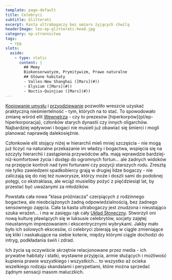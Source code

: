 ```yaml
---
template: page-default
title: Celebryci
subtitle: Glitterati
excerpt: Kasta ultrabogaczy bez umiaru żyjących chwilą
headerImage: leo-ep-glitterati-head.jpg
category: ep-stronnictwa
tags:
  - rpg
slots:
  aside:
    - type: static
      content: |
        ## Memy
        Biokonserwatyzm, Prymitywizm, Prawo naturalne
        ## Główne habitaty
        - Valles-New Shanghai ([Mars](#))
        - Elysium ([Mars](#))
        - Noctis-Quinjiao ([Mars](#))
---
```

[Kopiowanie umysłu](#) i [przyodziewanie](#) pozwoliło wreszcie uzyskać praktyczną nieśmiertelność - tym, których na to stać. To spowodowało zmianę wśród elit [Wewnętrza](#) - czy to prezesów [hiperkorpów]{pl/ep-hiperkorporacja}, członków starych dynastii czy innych oligarchów. Najbardziej wpływowi i bogaci nie musieli już obawiać się śmierci i mogli planować naprawdę dalekosiężnie. 

Członkowie elit stojący niżej w hierarchii mieli mniej szczęścia - nie mogą już liczyć na naturalne przekazanie im władzy i bogactwa, wspięcia się na szczyty hierarchii i zastąpienia przywódców alfa. mają wprawdzie bardziej-niż-komfortowe życia i dostęp do ogromnych fortun... ale żadnych widoków na przejęcie kontroli nad tymi fortunami czy pozycji starszych rodu. Zresztą nie tylko zawiedzeni spadkobiercy grają w drugiej lidze bogaczy - nie zaliczają się do niej też nuworysze, którzy może i doszli sami do podobnej potęgi, co ekstraklasa, ale wciąż musieliby pożyć z pięćdziesiąt lat, by przestać być uważanymi za młodzików.

Powstała cała nowa "klasa próżniacza" czerpiących z rodzinnego bogactwa, ale nieobciążonych żadną odpowiedzialnością, bez żadnego sensownego zajęcia. Cała ta kasta ultrabogaczy jest znudzona i nieustająco szuka wrażeń... i ma w zasięgu rąk cały [Układ Słoneczny](#). Stworzyli oni nową kulturę pławiących się w luksusie celebrytów, socjety zajętej nieustannym imprezowaniem i ekscentrycznymi wybrykami. Jakby mało było ich solowych ekscesów, ci celebryci zbierają się w ciągle zmieniające się kliki i naskakujące na siebie koterie, między którymi ciągle dochodzi do intryg, podkładania świń i zdrad.

Ich życia są oczywiście skrzętnie relacjonowane przez media - ich prywatne habitaty i statki, wystawne przyjęcia, armie służących i możliwość kupienia prawie wszystkiego i wszystkich... to wszystko aż ocieka wszelkiego rodzaju skandalami i perypetiami, które można sprzedać żądnym sensacji masom maluczkich.
